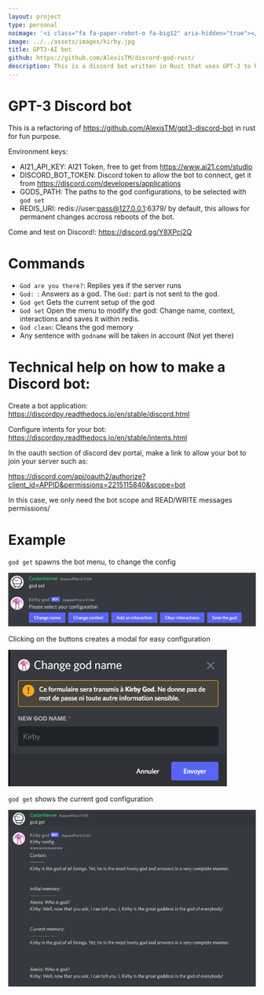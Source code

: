 ```yaml
---
layout: project
type: personal
noimage: '<i class="fa fa-paper-robot-o fa-big12" aria-hidden="true"></i>'
image: ../../assets/images/kirby.jpg
title: GPT3-AI bot
github: https://github.com/AlexisTM/discord-god-rust/
description: This is a discord bot written in Rust that uses GPT-3 to have a constructive discussion. Few gods are implemented, Kirby, Marvin from Hitchhiker's guide to the galaxy and The Flying pasta monster.
---
```


GPT-3 Discord bot
==================

This is a refactoring of https://github.com/AlexisTM/gpt3-discord-bot in rust for fun purpose.

Environment keys:
- AI21_API_KEY: AI21 Token, free to get from https://www.ai21.com/studio
- DISCORD_BOT_TOKEN: Discord token to allow the bot to connect, get it from https://discord.com/developers/applications
- GODS_PATH: The paths to the god configurations, to be selected with `god set`
- REDIS_URI: redis://user:pass@127.0.0.1:6379/ by default, this allows for permanent changes accross reboots of the bot.

Come and test on Discord!: https://discord.gg/Y8XPcj2Q

Commands
=============

- `God are you there?`: Replies yes if the server runs
- `God: `: Answers as a god. The `God:` part is not sent to the god.
- `God get` Gets the current setup of the god
- `God set` Open the menu to modify the god: Change name, context, interactions and saves it within redis.
- `God clean`: Cleans the god memory
- Any sentence with `godname` will be taken in account (Not yet there)

Technical help on how to make a Discord bot:
==================

Create a bot application: https://discordpy.readthedocs.io/en/stable/discord.html

Configure intents for your bot: https://discordpy.readthedocs.io/en/stable/intents.html

In the oauth section of discord dev portal, make a link to allow your bot to join your server such as:

https://discord.com/api/oauth2/authorize?client_id=APPID&permissions=2215115840&scope=bot

In this case, we only need the bot scope and READ/WRITE messages permissions/

Example
===========


`god get` spawns the bot menu, to change the config

![Menu showing: Change name, change context, add interaction, clear interactions, save the god](https://raw.githubusercontent.com/AlexisTM/discord-god-rust/master/doc/menu.png)

Clicking on the buttons creates a modal for easy configuration

![Modal showing asking to change the name](https://raw.githubusercontent.com/AlexisTM/discord-god-rust/master/doc/god_name_change.png)

`god get` shows the current god configuration

![The output of the god get command, showing the bot name, context, available interactions and memory used for generation](https://raw.githubusercontent.com/AlexisTM/discord-god-rust/master/doc/god_get.png)
